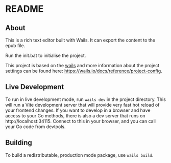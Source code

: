 # README

## About

This is a rich text editor built with Wails. It can export the content to the epub file.

Run the init.bat to initialise the project.

This project is based on the [wails](https://wails.io/) and more information about the project settings can be found
here: https://wails.io/docs/reference/project-config.

## Live Development

To run in live development mode, run `wails dev` in the project directory. This will run a Vite development
server that will provide very fast hot reload of your frontend changes. If you want to develop in a browser
and have access to your Go methods, there is also a dev server that runs on http://localhost:34115. Connect
to this in your browser, and you can call your Go code from devtools.

## Building

To build a redistributable, production mode package, use `wails build`.
